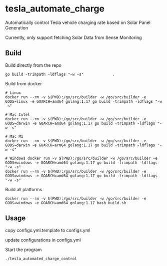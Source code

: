 # tesla_automate_charge
Automatically control Tesla vehicle charging rate based on Solar Panel Generation

Currently, only support fetching Solar Data from Sense Monitoring

## Build
Build directly from the repo
```text
go build -trimpath -ldflags "-w -s"             . 
```

Build from docker
```text
# Linux
docker run --rm -v $(PWD):/go/src/builder -w /go/src/builder -e GOOS=linux -e GOARCH=amd64 golang:1.17 go build -trimpath -ldflags "-w -s"

# Mac Intel
docker run --rm -v $(PWD):/go/src/builder -w /go/src/builder -e GOOS=darwin -e GOARCH=amd64 golang:1.17 go build -trimpath -ldflags "-w -s"  

# Mac M1
docker run --rm -v $(PWD):/go/src/builder -w /go/src/builder -e GOOS=darwin -e GOARCH=arm64 golang:1.17 go build -trimpath -ldflags "-w -s"

# Windows docker run -v $(PWD):/go/src/builder -w /go/src/builder -e GOOS=windows -e GOARCH=amd64 golang:1.17 go build -trimpath -ldflags "-w -s"
docker run --rm -v $(PWD):/go/src/builder -w /go/src/builder -e GOOS=windows -e GOARCH=amd64 golang:1.17 go build -trimpath -ldflags "-w -s"
```

Build all platforms
```text
docker run --rm -v $(PWD):/go/src/builder -w /go/src/builder -e GOOS=windows -e GOARCH=amd64 golang:1.17 bash build.sh
```


## Usage
copy configs.yml.template to configs.yml

update configurations in configs.yml

Start the program
```bash
./tesla_automated_charge_control
```
